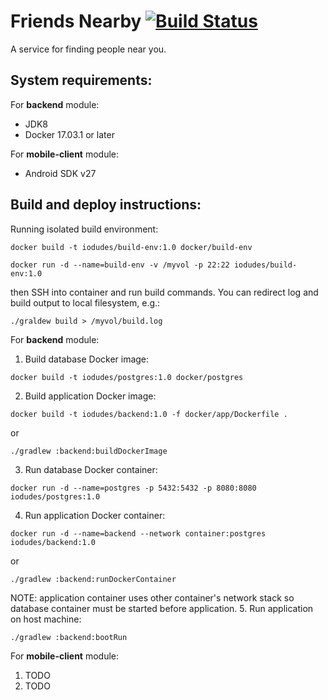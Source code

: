# Friends Nearby [![Build Status](https://travis-ci.org/iodudes/friends-nearby.svg?branch=master)](https://travis-ci.org/iodudes/friends-nearby)
A service for finding people near you.

## System requirements:
For **backend** module:
 - JDK8
 - Docker 17.03.1 or later 
 
For **mobile-client** module:
 - Android SDK v27

## Build and deploy instructions:
Running isolated build environment:
```
docker build -t iodudes/build-env:1.0 docker/build-env
```
```
docker run -d --name=build-env -v /myvol -p 22:22 iodudes/build-env:1.0
```
then SSH into container and run build commands. You can redirect log and build output to local filesystem,
e.g.: 
```
./graldew build > /myvol/build.log
```

For **backend** module:
1. Build database Docker image:
```
docker build -t iodudes/postgres:1.0 docker/postgres
```
2. Build application Docker image:
```
docker build -t iodudes/backend:1.0 -f docker/app/Dockerfile .
```
or
```
./gradlew :backend:buildDockerImage
```
3. Run database Docker container:
```
docker run -d --name=postgres -p 5432:5432 -p 8080:8080 iodudes/postgres:1.0
```
4. Run application Docker container:
```
docker run -d --name=backend --network container:postgres iodudes/backend:1.0
```
or
```
./gradlew :backend:runDockerContainer
```
NOTE: application container uses other container's network stack so database container must be started before application.
5. Run application on host machine:
```
./gradlew :backend:bootRun
```

For **mobile-client** module:
1. TODO
2. TODO

